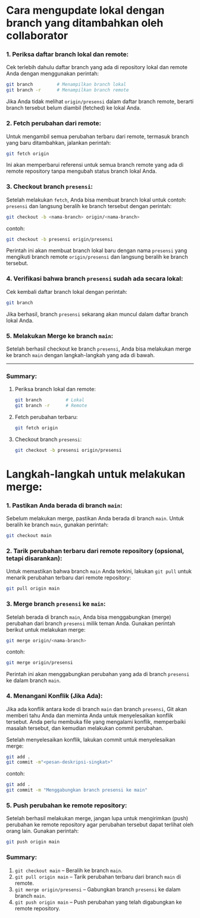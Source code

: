 # Cara mengupdate lokal dengan branch yang ditambahkan oleh collaborator

### 1. Periksa daftar branch lokal dan remote:
   Cek terlebih dahulu daftar branch yang ada di repository lokal dan remote Anda dengan menggunakan perintah:
   ```bash
   git branch         # Menampilkan branch lokal
   git branch -r      # Menampilkan branch remote
   ```

   Jika Anda tidak melihat `origin/presensi` dalam daftar branch remote, berarti branch tersebut belum diambil (fetched) ke lokal Anda.

### 2. Fetch perubahan dari remote:
   Untuk mengambil semua perubahan terbaru dari remote, termasuk branch yang baru ditambahkan, jalankan perintah:
   ```bash
   git fetch origin
   ```

   Ini akan memperbarui referensi untuk semua branch remote yang ada di remote repository tanpa mengubah status branch lokal Anda.

### 3. Checkout branch `presensi`:
   Setelah melakukan `fetch`, Anda bisa membuat branch lokal untuk contoh: `presensi` dan langsung beralih ke branch tersebut dengan perintah:
   ```bash
   git checkout -b <nama-branch> origin/<nama-branch>
   ```
  contoh:
   ```bash
   git checkout -b presensi origin/presensi
   ```

   Perintah ini akan membuat branch lokal baru dengan nama `presensi` yang mengikuti branch remote `origin/presensi` dan langsung beralih ke branch tersebut.

### 4. Verifikasi bahwa branch `presensi` sudah ada secara lokal:
   Cek kembali daftar branch lokal dengan perintah:
   ```bash
   git branch
   ```

   Jika berhasil, branch `presensi` sekarang akan muncul dalam daftar branch lokal Anda.

### 5. Melakukan Merge ke branch `main`:
   Setelah berhasil checkout ke branch `presensi`, Anda bisa melakukan merge ke branch `main` dengan langkah-langkah yang ada di bawah.

---

### Summary:
1. Periksa branch lokal dan remote:
   ```bash
   git branch         # Lokal
   git branch -r      # Remote
   ```

2. Fetch perubahan terbaru:
   ```bash
   git fetch origin
   ```

3. Checkout branch `presensi`:
   ```bash
   git checkout -b presensi origin/presensi
   ```



# Langkah-langkah untuk melakukan merge:

### 1. Pastikan Anda berada di branch `main`:
   Sebelum melakukan merge, pastikan Anda berada di branch `main`. Untuk beralih ke branch `main`, gunakan perintah:
   ```bash
   git checkout main
   ```

### 2. Tarik perubahan terbaru dari remote repository (opsional, tetapi disarankan):
   Untuk memastikan bahwa branch `main` Anda terkini, lakukan `git pull` untuk menarik perubahan terbaru dari remote repository:
   ```bash
   git pull origin main
   ```

### 3. Merge branch `presensi` ke `main`:
   Setelah berada di branch `main`, Anda bisa menggabungkan (merge) perubahan dari branch `presensi` milik teman Anda. Gunakan perintah berikut untuk melakukan merge:
   ```bash
   git merge origin/<nama-branch>
   ```
   contoh:
   ```bash
   git merge origin/presensi
   ```

   Perintah ini akan menggabungkan perubahan yang ada di branch `presensi` ke dalam branch `main`.

### 4. Menangani Konflik (Jika Ada):
   Jika ada konflik antara kode di branch `main` dan branch `presensi`, Git akan memberi tahu Anda dan meminta Anda untuk menyelesaikan konflik tersebut. Anda perlu membuka file yang mengalami konflik, memperbaiki masalah tersebut, dan kemudian melakukan commit perubahan.

   Setelah menyelesaikan konflik, lakukan commit untuk menyelesaikan merge:
   ```bash
   git add .
   git commit -m"<pesan-deskripsi-singkat>"
   ```
   contoh:
   ```bash
   git add .
   git commit -m "Menggabungkan branch presensi ke main"
   ```

### 5. Push perubahan ke remote repository:
   Setelah berhasil melakukan merge, jangan lupa untuk mengirimkan (push) perubahan ke remote repository agar perubahan tersebut dapat terlihat oleh orang lain. Gunakan perintah:
   ```bash
   git push origin main
   ```

### Summary:
1. `git checkout main` – Beralih ke branch `main`.
2. `git pull origin main` – Tarik perubahan terbaru dari branch `main` di remote.
3. `git merge origin/presensi` – Gabungkan branch `presensi` ke dalam branch `main`.
4. `git push origin main` – Push perubahan yang telah digabungkan ke remote repository.
